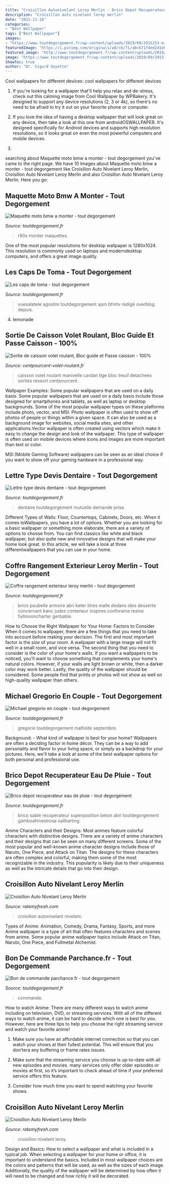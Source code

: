 ```yaml
---
title: "Croisillon Autonivelant Leroy Merlin - Brico Depot Recuperateur Eau De Pluie"
description: "Croisillon auto nivelant leroy merlin"
date: "2021-11-18"
categories:
- "Best Wallpaper"
tags: ["Best Wallpaper"]
images:
- "https://www.toutdegorgement.fr/wp-content/uploads/2019/09/2915153-michael-gregorio-et-mathilde-seigner-m-950x0-2-1.jpg"
featuredImage: "https://i.pinimg.com/originals/a8/c6/71/a8c671f4ed2d1e057682a7736bff51cf.jpg"
featured_image: "http://www.toutdegorgement.fr/wp-content/uploads/2019/09/bac-gerbable-leroy-merlin-inspirational-bac-rangement-leroy-merlin-beau-coffre-de-rangement-jardin-ainsi-que-of-bac-gerbable-leroy-merlin.jpg"
image: "https://www.toutdegorgement.fr/wp-content/uploads/2019/09/2915153-michael-gregorio-et-mathilde-seigner-m-950x0-2-1.jpg"
ShowToc: true
author: "Dr. Sigurd Goyette"
---
```



Cool wallpapers for different devices:
cool wallpapers for different devices 

1. If you're looking for a wallpaper that'll help you relax and de-stress, check out this calming image from Cool Wallpaper by WPBakery. It's designed to support any device resolutions (2, 3 or 4k), so there's no need to be afraid to try it out on your favorite phone or computer.

2. If you love the idea of having a desktop wallpaper that will look great on any device, then take a look at this one from androidOSWALLPAPER. It's designed specifically for Android devices and supports high resolution resolutions, so it looks great on even the most powerful computers and mobile devices.

3.

	

		
searching about Maquette moto bmw a monter - tout degorgement you've came to the right page. We have 10 Images about Maquette moto bmw a monter - tout degorgement like Croisillon Auto Nivelant Leroy Merlin, Croisillon Auto Nivelant Leroy Merlin and also Croisillon Auto Nivelant Leroy Merlin. Here you go:
		
    
## Maquette Moto Bmw A Monter - Tout Degorgement

<img loading=lazy src="http://www.toutdegorgement.fr/wp-content/uploads/2019/10/61347513.jpg" onerror="this.onerror=null;this.src='https://tse4.mm.bing.net/th?id=OIP.1vz0B4TUCdKlHTHqNG3A6wHaFj&amp;pid=15.1';" alt="Maquette moto bmw a monter - tout degorgement">

_Source: toutdegorgement.fr_

>r90s monter maquettes. 

	

One of the most popular resolutions for desktop wallpaper is 1280x1024. This resolution is commonly used on laptops and moderndesktop computers, and offers a great image quality.

    
## Les Caps De Toma - Tout Degorgement

<img loading=lazy src="http://www.toutdegorgement.fr/wp-content/uploads/2019/09/ob_c3b42d_fa270217-01.jpg" onerror="this.onerror=null;this.src='https://tse2.mm.bing.net/th?id=OIP.3Utyn5TAQz-XA3iW26PKHAHaEK&amp;pid=15.1';" alt="Les caps de toma - tout degorgement">

_Source: toutdegorgement.fr_

>vuesalatele agostini toutdegorgement apm bfmtv rédigé overblog depuis. 

	

4. lemonade 

    
## Sortie De Caisson Volet Roulant, Bloc Guide Et Passe Caisson - 100%

<img loading=lazy src="https://www.centpourcent-volet-roulant.fr/img/cms/sortie-de-caisson.jpg" onerror="this.onerror=null;this.src='https://tse4.mm.bing.net/th?id=OIP.ZRyAsH-BibZpXfiEqeLCBgHaE8&amp;pid=15.1';" alt="Sortie de caisson volet roulant, Bloc guide et Passe caisson - 100%">

_Source: centpourcent-volet-roulant.fr_

>caisson volet roulant manivelle cardan tige bloc treuil detachees sorties ressort centpourcent. 

	

Wallpaper Examples: Some popular wallpapers that are used on a daily basis.
Some popular wallpapers that are used on a daily basis include those designed for smartphones and tablets, as well as laptop or desktop backgrounds. Some of the most popular wallpaper types on these platforms include photo, vector, and MSI. 
Photo wallpaper is often used to show off photos of people or things within a given space. It can also be used as a background image for websites, social media sites, and other applications.Vector wallpaper is often created using vectors which make it easy to change the design and look of the wallpaper. This type of wallpaper is often used on mobile devices where icons and images are more important than text or color. 

MSI (Mobile Gaming Software) wallpapers can be seen as an ideal choice if you want to show off your gaming hardware in a professional way.

    
## Lettre Type Devis Dentaire - Tout Degorgement

<img loading=lazy src="https://www.toutdegorgement.fr/wp-content/uploads/2019/10/modele-lettre-devis-dentaire-mutuelle-demande-de-prise-en-charge-mutuelle-lettre-type-awesome-lettre-of-modele-lettre-devis-dentaire-mutuelle-3.jpg" onerror="this.onerror=null;this.src='https://tse1.mm.bing.net/th?id=OIP.SrkYKQt3bzsFiRkFCaiPQAHaKN&amp;pid=15.1';" alt="Lettre type devis dentaire - tout degorgement">

_Source: toutdegorgement.fr_

>dentaire toutdegorgement mutuelle demande prise. 

	

Different Types of Walls: Floor, Countertops, Cabinets, Doors, etc.
When it comes toWallpapers, you have a lot of options. Whether you are looking for a basic wallpaper or something more elaborate, there are a variety of options to choose from. You can find classics like white and black wallpaper, but also quite new and innovative designs that will make your home look great. In this article, we will take a look at three differentwallpapers that you can use in your home.

    
## Coffre Rangement Exterieur Leroy Merlin - Tout Degorgement

<img loading=lazy src="http://www.toutdegorgement.fr/wp-content/uploads/2019/09/bac-gerbable-leroy-merlin-inspirational-bac-rangement-leroy-merlin-beau-coffre-de-rangement-jardin-ainsi-que-of-bac-gerbable-leroy-merlin.jpg" onerror="this.onerror=null;this.src='https://tse2.mm.bing.net/th?id=OIP.-wrfB6T8V6M3WPUTv29azAHaFj&amp;pid=15.1';" alt="Coffre rangement exterieur leroy merlin - tout degorgement">

_Source: toutdegorgement.fr_

>brico poubelle armoire abri keter litres malle dedans ides desserte concernant banc judes conteneur inspires conforama resine fullmooncharter gerbable. 

	

How to Choose the Right Wallpaper for Your Home: Factors to Consider
When it comes to wallpaper, there are a few things that you need to take into account before making your decision. The first and most important factor is the size of your room. A wallpaper with a large image will not fit well in a small room, and vice versa. 
The second thing that you need to consider is the color of your home's walls. If you want a wallpapers to be noticed, you'll want to choose something that complements your home's natural colors. However, if your walls are light brown or white, then a darker color may work better. 
Lastly, the quality of the wallpaper should be considered. Some people find that prints or photos will not show as well on high-quality wallpaper than others.

    
## Michael Gregorio En Couple - Tout Degorgement

<img loading=lazy src="https://www.toutdegorgement.fr/wp-content/uploads/2019/09/2915153-michael-gregorio-et-mathilde-seigner-m-950x0-2-1.jpg" onerror="this.onerror=null;this.src='https://tse1.mm.bing.net/th?id=OIP.Hm8BpsiRTf1eS0hYVv9GjAHaLI&amp;pid=15.1';" alt="Michael gregorio en couple - tout degorgement">

_Source: toutdegorgement.fr_

>gregorio toutdegorgement mathilde septembre. 

	

Background: - What kind of wallpaper is best for your home?
Wallpapers are often a deciding factor in home décor. They can be a way to add personality and flavor to your living space, or simply as a backdrop for your pictures. Here, we'll take a look at some of the best wallpaper options for both personal and professional use.

    
## Brico Depot Recuperateur Eau De Pluie - Tout Degorgement

<img loading=lazy src="http://www.toutdegorgement.fr/wp-content/uploads/2019/10/agrafe-pour-agrafeuse-lidl-celebre-agrafe-toile-de-paillage-brico-depot-beau-agrafeuse-of-agrafe-pour-agrafeuse-lidl.jpeg" onerror="this.onerror=null;this.src='https://tse2.mm.bing.net/th?id=OIP.uqPVHaGXQ9ikyRb0UrKp9wHaNK&amp;pid=15.1';" alt="Brico depot recuperateur eau de pluie - tout degorgement">

_Source: toutdegorgement.fr_

>brico sable recuperateur superposition beton abri toutdegorgement gamboahinestrosa sailkarting. 

	

Anime Characters and their Designs: Most animes feature colorful characters with distinctive designs.
There are a variety of anime characters and their designs that can be seen on many different screens. Some of the most popular and well-known anime character designs include those of Naruto, One Piece, and Attack on Titan. The designs for these characters are often complex and colorful, making them some of the most recognizable in the industry. This popularity is likely due to their uniqueness as well as the intricate details that go into their design.

    
## Croisillon Auto Nivelant Leroy Merlin

<img loading=lazy src="https://i.pinimg.com/originals/92/94/4d/92944d82862a5b033c5a89b067e4a7d2.jpg" onerror="this.onerror=null;this.src='https://tse3.mm.bing.net/th?id=OIP.SJqoihej2uvgA9PDM3o_fAHaCU&amp;pid=15.1';" alt="Croisillon Auto Nivelant Leroy Merlin">

_Source: ratemyfresh.com_

>croisillon autonivelant nivelant. 

	

Types of Anime: Animation, Comedy, Drama, Fantasy, Sports, and more
Anime wallpaper is a type of art that often features characters and scenes from anime. Some popular anime wallpaper topics include Attack on Titan, Naruto, One Piece, and Fullmetal Alchemist.

    
## Bon De Commande Parchance.fr - Tout Degorgement

<img loading=lazy src="http://www.toutdegorgement.fr/wp-content/uploads/2019/10/bon-de-commande-txdf-faire-un-bon-de-mande-gratuitement-C383-tC383-lC383-charger-parchance.png" onerror="this.onerror=null;this.src='https://tse3.mm.bing.net/th?id=OIP.MoQ0xvnqC6g5cDG7LuaeXwAAAA&amp;pid=15.1';" alt="Bon de commande parchance.fr - tout degorgement">

_Source: toutdegorgement.fr_

>commande. 

	

How to watch Anime: There are many different ways to watch anime including on television, DVD, or streaming services.
With all of the different ways to watch anime, it can be hard to decide which one is best for you. However, here are three tips to help you choose the right streaming service and watch your favorite anime!
1. Make sure you have an affordable internet connection so that you can watch your shows at their fullest potential. This will ensure that you don’tera any buffering or frame rates issues.

2. Make sure that the streaming service you choose is up-to-date with all new episodes and movies. many services only offer older episodes or movies at first, so it’s important to check ahead of time if your preferred service offers this feature.

3. Consider how much time you want to spend watching your favorite shows.

    
## Croisillon Auto Nivelant Leroy Merlin

<img loading=lazy src="https://i.pinimg.com/originals/a8/c6/71/a8c671f4ed2d1e057682a7736bff51cf.jpg" onerror="this.onerror=null;this.src='https://tse4.mm.bing.net/th?id=OIP.lJvj1QxGhY6YmvfRbyKvGgHaCU&amp;pid=15.1';" alt="Croisillon Auto Nivelant Leroy Merlin">

_Source: ratemyfresh.com_

>croisillon nivelant leroy. 

	

Design and Basics: How to select a wallpaper and what is included in a typical job.
When selecting a wallpaper for your home or office, it is important to understand the basics. Included in most wallpaper choices are the colors and patterns that will be used, as well as the sizes of each image. Additionally, the quality of the wallpaper will be determined by how often it will need to be changed and how richly it will be decorated.

